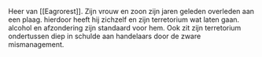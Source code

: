 Heer van [[Eagrorest]]. Zijn vrouw en zoon zijn jaren geleden overleden aan een plaag.
hierdoor heeft hij zichzelf en zijn terretorium wat laten gaan. alcohol en afzondering zijn standaard voor hem. Ook zit zijn terretorium ondertussen diep in schulde aan handelaars door de zware mismanagement.